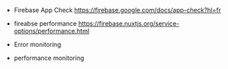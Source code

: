 - Firebase App Check https://firebase.google.com/docs/app-check?hl=fr
- fireabse performance https://firebase.nuxtjs.org/service-options/performance.html

- Error monitoring
- performance monitoring

